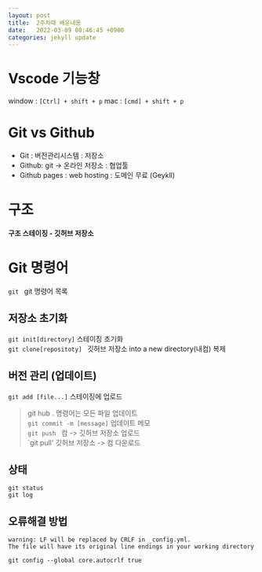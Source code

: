 ```yaml
---
layout: post
title:  2주차때 배운내용
date:   2022-03-09 00:46:45 +0900
categories: jekyll update
---
```


# Vscode 기능창

window : `[Ctrl] + shift + p`
mac : `[cmd] + shift + p`

# Git vs Github

* Git : 버전관리시스템 : 저장소
* Github: git -> 온라인 저장소 : 협업툴 
* Github pages : web hosting : 도메인 무료 (Geykll)

# 구조

**구조 스테이징 - 깃허브 저장소**

# Git 명령어

`git ` git 명령어 목록

## 저장소 초기화  
`git init[directory]`   스테이징 초기화  
`git clone[repositoty] ` 깃허브 저장소 into a new directory(내컴) 복제  

## 버전 관리 (업데이트)  
`git add [file...]`  스테이징에 업로드     
> git hub . 명령어는 모든 파일 업데이트    
`git commit -m [message]`  업데이트 메모      
`git push ` 컴 -> 깃허브 저장소 업로드    
`git pull' 깃허브 저장소 -> 컴 다운로드    
## 상태 
`git status`  
`git log`

## 오류해결 방법

```
warning: LF will be replaced by CRLF in _config.yml.
The file will have its original line endings in your working directory
```

`git config --global core.autocrlf true`





